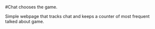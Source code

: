 #Chat chooses the game.



Simple webpage that tracks chat and keeps a counter of most frequent talked about game.
